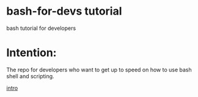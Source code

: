 # bash-for-devs tutorial
bash tutorial for developers

# Intention:
The repo for developers who want to get up to speed on how to use bash shell and scripting.

[intro](0-intro.md)


